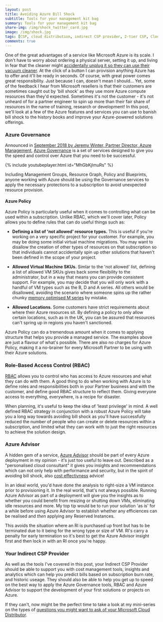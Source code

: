 ```yaml
---
layout: post
title: Avoiding Azure Bill Shock
subtitle: Tools for your management kit bag
summary: Tools for your management kit bag
share-img: /img/shock_twitter_card.jpg
image: /img/shock.jpg
tags: [CSP, cloud distribution, indirect CSP provider, 2-tier CSP, Cloud Solutions Provider, Microsoft Azure, Azure Governance, bill shock, Azure Advisor, RBAC, Azure Policy, cost management]
comments: true
---
```

One of the great advantages of a service like Microsoft Azure is its scale. I don't have to worry about ordering a physical server, setting it up, and living in fear that the cleaner might [accidentally unplug it so they can use their vacuum cleaner](https://www.theverge.com/2017/6/2/15728276/british-airways-power-supply-turned-off-reports "British Airways flight disruption was caused by someone unplugging the power"). At the click of a button I can provision anything Azure has to offer and it'll be ready in seconds. Of course, with great power comes great responsibility. Just because I can, doesn't mean I should... Yet, some of the feedback I hear from Microsoft resellers is that their customers are sometimes caught out by 'bill shock' as they use more Azure compute resources than they'd expected. Sometimes it's not the customer - it's not unheard of for a partner engineer to spin up more than their fair share of resources in the name of training, research or development! In this post, we'll look at a few of the Azure features and services you can use to banish bill shock to the history books and improve your Azure-powered solutions offerings.

### Azure Governance

Announced in [September 2018 by Jeremy Winter, Partner Director, Azure Management](https://azure.microsoft.com/en-gb/blog/get-speed-and-control-with-new-free-azure-governance-services/ "Get speed and control with new free Azure governance services"), [Azure Governance](https://docs.microsoft.com/en-us/azure/governance/ "Azure Governance") is a set of services designed to give you the speed and control over Azure that you need to be successful.

{% include youtubeplayer.html id="MhGbKjlmuRs" %}

Including Management Groups, Resource Graph, Policy and Blueprints, anyone working with Azure should be using the Governance services to apply the necessary protections to a subscription to avoid unexpected resource provision.

#### Azure Policy ####

Azure Policy is particularly useful when it comes to controlling what can be used within a subscription. Unlike RBAC, which we'll cover later, Policy allows you to define rules that can do useful things such as:

- **Defining a list of 'not allowed' resource types.** This is useful if you're working on a very specific project for your customer. For example, you may be doing some initial virtual machine migrations. You may want to disallow the creation of other types of resources on that subscription so that individuals cannot accidentally spin up other solutions that haven't been defined in the scope of your project.

- **Allowed Virtual Machine SKUs.** Simlar to the 'not allowed' list, defining a list of allowed VM SKUs gives back some flexibility to the administrator, but in a way that means you can provide consistent support. For example, you may decide that you will only work with a handful of VM types such as the B, D and A series. All others would be disallowed, avoiding the scenario where someone spins up the rather chunky [memory optimised M series](https://azure.microsoft.com/en-gb/pricing/details/virtual-machines/series/ "Virtual Machine series") by mistake.

- **Allowed Locations.** Some customers have strict requirements about where their Azure resources sit. By defining a policy to only allow certain locations, such as in the UK, you can be assured that resources can't spring up in regions you haven't sanctioned.

Azure Policy can do a tremendous amount when it comes to applying structure that helps you provide a managed service. The examples above are just a flavour of what's possible. There are also no charges for Azure Policy, making it a no-brainer for every Microsoft Partner to be using with their Azure solutions.

### Role-Based Access Control (RBAC) ###

[RBAC](https://docs.microsoft.com/en-us/azure/role-based-access-control/overview "What is role-based access control (RBAC) for Azure resources?") allows you to control who has access to Azure resources and what they can do with them. A good thing to do when working with Azure is to define roles and responsibilities both in your Partner business and with the customer, and define good RBAC structure to reflect them. Giving everyone access to everything, everywhere, is a recipe for disaster. 

When planning, it's useful to keep the idea of 'least privilege' in mind. A well defined RBAC strategy in conjunction with a robust Azure Policy will take you a long way towards avoiding bill shock as you'll have successfully reduced the number of people who can create or delete resources within a subscription, and limited what they can work with to just the right resources to achieve the solution design.

### Azure Advisor ###

A hidden gem of a service, [Azure Advisor](https://docs.microsoft.com/en-us/azure/advisor/advisor-overview "Azure Advisor Overview") should be part of every Azure deployment in my opinion - it's just too useful to leave out. Described as a "personalised cloud consultant" it gives you insights and recommendations which can not only help with performance and security, but in the spirit of avoiding bill shock, also [cost effectivness](https://docs.microsoft.com/en-us/azure/advisor/advisor-cost-recommendations) advice!

In an ideal world, you'd have done the analysis to right-size a VM instance prior to provisioning it. In the real world, that's not always possible. Running Azure Advisor as part of a deployment will give you the insights as to whether you could benefit from resizing or shutting down VMs, eliminating idle resources and more. My top tip would be to run your solution 'as is' for a while before using Azure Advisor to establish whether any efficiences can be realised and _then_ applying any Reserved Instances.

This avoids the situation where an RI is purchased up front but has to be terminated due to it being for the wrong type or size of VM. RI's carry a penalty for early termination so it's best to get the Azure Advisor insight first and then lock in with an RI once you're happy. 

### Your Indirect CSP Provider ###

As well as the tools I've covered in this post, your Indirect CSP Provider should be able to support you with cost management tools, insights and analytics which can help you predict bills based on subscription burn rate, and historic useage. They should also be able to help you get up to speed on the best way to apply the Azure Governance tools, RBAC and Azure Advisor to support the development of your first solutions or projects on Azure.

If they can't, now might be the perfect time to take a look at my mini-series on the types of [questions you might want to ask of your Microsoft Cloud Distributor](http://localhost:4000/2019/01/27/choosing-a-cloud-disti/).